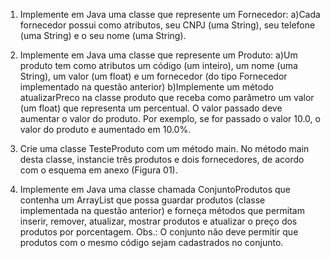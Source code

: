 1) Implemente em Java uma classe que represente um Fornecedor:
   a)Cada fornecedor possui como atributos, seu CNPJ (uma String), seu telefone (uma String) e o seu nome (uma String).

2) Implemente em Java uma classe que represente um Produto:
   a)Um produto tem como atributos um código (um inteiro), um nome (uma String), um valor (um float) e um fornecedor (do tipo Fornecedor implementado na questão anterior)
   b)Implemente um método atualizarPreco na classe produto que receba como parâmetro um valor (um float) que representa um percentual. O valor passado deve aumentar o valor do produto. 
       Por exemplo, se for passado o valor 10.0, o valor do produto e aumentado em 10.0%.

3) Crie uma classe TesteProduto com um método main. No método main desta classe, instancie três produtos e dois fornecedores, de acordo com o esquema em anexo (Figura 01).

4) Implemente em Java uma classe chamada ConjuntoProdutos que contenha um ArrayList que possa guardar produtos (classe implementada na questão anterior) e forneça métodos que permitam inserir, remover, atualizar, mostrar produtos e atualizar o preço dos produtos por porcentagem. 
   Obs.: O conjunto não deve permitir que produtos com o mesmo código sejam cadastrados no conjunto.
